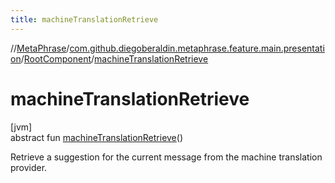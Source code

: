 ```yaml
---
title: machineTranslationRetrieve
---
```

//[MetaPhrase](../../../index.html)/[com.github.diegoberaldin.metaphrase.feature.main.presentation](../index.html)/[RootComponent](index.html)/[machineTranslationRetrieve](machine-translation-retrieve.html)



# machineTranslationRetrieve



[jvm]\
abstract fun [machineTranslationRetrieve](machine-translation-retrieve.html)()



Retrieve a suggestion for the current message from the machine translation provider.




